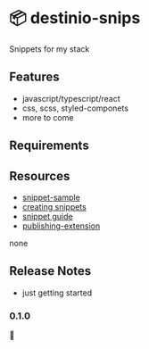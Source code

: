 # 📦 destinio-snips

Snippets for my stack

## Features

- javascript/typescript/react
- css, scss, styled-componets
- more to come

## Requirements

## Resources

- [snippet-sample](https://github.com/microsoft/vscode-extension-samples/tree/main/snippet-sample)
- [creating snippets](https://code.visualstudio.com/docs/editor/userdefinedsnippets#_creating-your-own-snippets)
- [snippet guide](https://code.visualstudio.com/api/language-extensions/snippet-guide)
- [publishing-extension](https://code.visualstudio.com/api/working-with-extensions/publishing-extension)

none

## Release Notes

- just getting started

### 0.1.0

🚀
